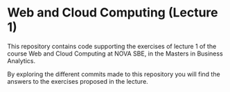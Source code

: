 # Web and Cloud Computing (Lecture 1)

This repository contains code supporting the exercises of lecture 1 of the course Web and Cloud Computing at NOVA SBE, in the Masters in Business Analytics. 

By exploring the different commits made to this repository you will find the answers to the exercises proposed in the lecture.
